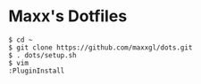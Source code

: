 # Maxx's Dotfiles

    $ cd ~
    $ git clone https://github.com/maxxgl/dots.git
    $ . dots/setup.sh
    $ vim
    :PluginInstall

